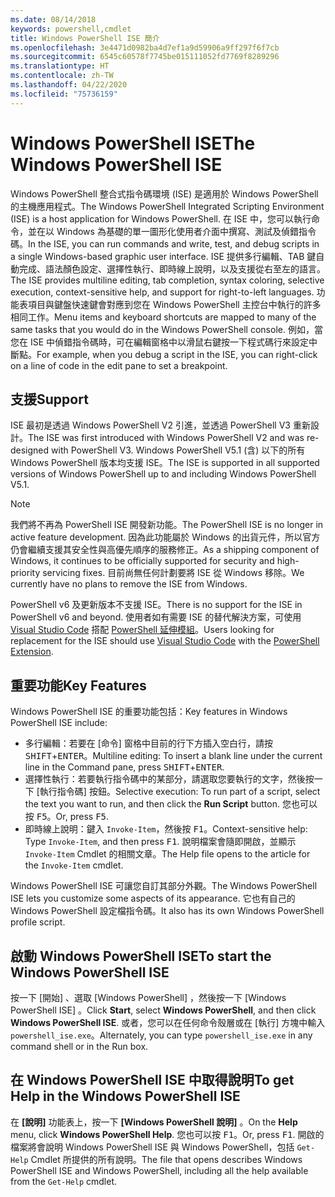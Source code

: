 ```yaml
---
ms.date: 08/14/2018
keywords: powershell,cmdlet
title: Windows PowerShell ISE 簡介
ms.openlocfilehash: 3e4471d0982ba4d7ef1a9d59906a9ff297f6f7cb
ms.sourcegitcommit: 6545c60578f7745be015111052fd7769f8289296
ms.translationtype: HT
ms.contentlocale: zh-TW
ms.lasthandoff: 04/22/2020
ms.locfileid: "75736159"
---
```

# <a name="the-windows-powershell-ise"></a><span data-ttu-id="91b2e-103">Windows PowerShell ISE</span><span class="sxs-lookup"><span data-stu-id="91b2e-103">The Windows PowerShell ISE</span></span>

<span data-ttu-id="91b2e-104">Windows PowerShell 整合式指令碼環境 (ISE) 是適用於 Windows PowerShell 的主機應用程式。</span><span class="sxs-lookup"><span data-stu-id="91b2e-104">The Windows PowerShell Integrated Scripting Environment (ISE) is a host application for Windows PowerShell.</span></span> <span data-ttu-id="91b2e-105">在 ISE 中，您可以執行命令，並在以 Windows 為基礎的單一圖形化使用者介面中撰寫、測試及偵錯指令碼。</span><span class="sxs-lookup"><span data-stu-id="91b2e-105">In the ISE, you can run commands and write, test, and debug scripts in a single Windows-based graphic user interface.</span></span> <span data-ttu-id="91b2e-106">ISE 提供多行編輯、TAB 鍵自動完成、語法顏色設定、選擇性執行、即時線上說明，以及支援從右至左的語言。</span><span class="sxs-lookup"><span data-stu-id="91b2e-106">The ISE provides multiline editing, tab completion, syntax coloring, selective execution, context-sensitive help, and support for right-to-left languages.</span></span> <span data-ttu-id="91b2e-107">功能表項目與鍵盤快速鍵會對應到您在 Windows PowerShell 主控台中執行的許多相同工作。</span><span class="sxs-lookup"><span data-stu-id="91b2e-107">Menu items and keyboard shortcuts are mapped to many of the same tasks that you would do in the Windows PowerShell console.</span></span> <span data-ttu-id="91b2e-108">例如，當您在 ISE 中偵錯指令碼時，可在編輯窗格中以滑鼠右鍵按一下程式碼行來設定中斷點。</span><span class="sxs-lookup"><span data-stu-id="91b2e-108">For example, when you debug a script in the ISE, you can right-click on a line of code in the edit pane to set a breakpoint.</span></span>

## <a name="support"></a><span data-ttu-id="91b2e-109">支援</span><span class="sxs-lookup"><span data-stu-id="91b2e-109">Support</span></span>

<span data-ttu-id="91b2e-110">ISE 最初是透過 Windows PowerShell V2 引進，並透過 PowerShell V3 重新設計。</span><span class="sxs-lookup"><span data-stu-id="91b2e-110">The ISE was first introduced with Windows PowerShell V2 and was re-designed with PowerShell V3.</span></span> <span data-ttu-id="91b2e-111">Windows PowerShell V5.1 (含) 以下的所有 Windows PowerShell 版本均支援 ISE。</span><span class="sxs-lookup"><span data-stu-id="91b2e-111">The ISE is supported in all supported versions of Windows PowerShell up to and including Windows PowerShell V5.1.</span></span>

> [!NOTE]
> <span data-ttu-id="91b2e-112">我們將不再為 PowerShell ISE 開發新功能。</span><span class="sxs-lookup"><span data-stu-id="91b2e-112">The PowerShell ISE is no longer in active feature development.</span></span> <span data-ttu-id="91b2e-113">因為此功能屬於 Windows 的出貨元件，所以官方仍會繼續支援其安全性與高優先順序的服務修正。</span><span class="sxs-lookup"><span data-stu-id="91b2e-113">As a shipping component of Windows, it continues to be officially supported for security and high-priority servicing fixes.</span></span>
> <span data-ttu-id="91b2e-114">目前尚無任何計劃要將 ISE 從 Windows 移除。</span><span class="sxs-lookup"><span data-stu-id="91b2e-114">We currently have no plans to remove the ISE from Windows.</span></span>
>
> <span data-ttu-id="91b2e-115">PowerShell v6 及更新版本不支援 ISE。</span><span class="sxs-lookup"><span data-stu-id="91b2e-115">There is no support for the ISE in PowerShell v6 and beyond.</span></span> <span data-ttu-id="91b2e-116">使用者如有需要 ISE 的替代解決方案，可使用 [Visual Studio Code](https://code.visualstudio.com/) 搭配 [PowerShell 延伸模組](https://marketplace.visualstudio.com/items?itemName=ms-vscode.PowerShell)。</span><span class="sxs-lookup"><span data-stu-id="91b2e-116">Users looking for replacement for the ISE should use [Visual Studio Code](https://code.visualstudio.com/) with the [PowerShell Extension](https://marketplace.visualstudio.com/items?itemName=ms-vscode.PowerShell).</span></span>

## <a name="key-features"></a><span data-ttu-id="91b2e-117">重要功能</span><span class="sxs-lookup"><span data-stu-id="91b2e-117">Key Features</span></span>

<span data-ttu-id="91b2e-118">Windows PowerShell ISE 的重要功能包括：</span><span class="sxs-lookup"><span data-stu-id="91b2e-118">Key features in Windows PowerShell ISE include:</span></span>

- <span data-ttu-id="91b2e-119">多行編輯：若要在 [命令] 窗格中目前的行下方插入空白行，請按 <kbd>SHIFT</kbd>+<kbd>ENTER</kbd>。</span><span class="sxs-lookup"><span data-stu-id="91b2e-119">Multiline editing: To insert a blank line under the current line in the Command pane, press <kbd>SHIFT</kbd>+<kbd>ENTER</kbd>.</span></span>
- <span data-ttu-id="91b2e-120">選擇性執行：若要執行指令碼中的某部分，請選取您要執行的文字，然後按一下 [執行指令碼]  按鈕。</span><span class="sxs-lookup"><span data-stu-id="91b2e-120">Selective execution: To run part of a script, select the text you want to run, and then click the **Run Script** button.</span></span> <span data-ttu-id="91b2e-121">您也可以按 <kbd>F5</kbd>。</span><span class="sxs-lookup"><span data-stu-id="91b2e-121">Or, press <kbd>F5</kbd>.</span></span>
- <span data-ttu-id="91b2e-122">即時線上說明：鍵入 `Invoke-Item`，然後按 <kbd>F1</kbd>。</span><span class="sxs-lookup"><span data-stu-id="91b2e-122">Context-sensitive help: Type `Invoke-Item`, and then press <kbd>F1</kbd>.</span></span> <span data-ttu-id="91b2e-123">說明檔案會隨即開啟，並顯示 `Invoke-Item` Cmdlet 的相關文章。</span><span class="sxs-lookup"><span data-stu-id="91b2e-123">The Help file opens to the article for the `Invoke-Item` cmdlet.</span></span>

<span data-ttu-id="91b2e-124">Windows PowerShell ISE 可讓您自訂其部分外觀。</span><span class="sxs-lookup"><span data-stu-id="91b2e-124">The Windows PowerShell ISE lets you customize some aspects of its appearance.</span></span> <span data-ttu-id="91b2e-125">它也有自己的 Windows PowerShell 設定檔指令碼。</span><span class="sxs-lookup"><span data-stu-id="91b2e-125">It also has its own Windows PowerShell profile script.</span></span>

## <a name="to-start-the-windows-powershell-ise"></a><span data-ttu-id="91b2e-126">啟動 Windows PowerShell ISE</span><span class="sxs-lookup"><span data-stu-id="91b2e-126">To start the Windows PowerShell ISE</span></span>

<span data-ttu-id="91b2e-127">按一下 [開始]  、選取 [Windows PowerShell]  ，然後按一下 [Windows PowerShell ISE]  。</span><span class="sxs-lookup"><span data-stu-id="91b2e-127">Click **Start**, select **Windows PowerShell**, and then click **Windows PowerShell ISE**.</span></span>
<span data-ttu-id="91b2e-128">或者，您可以在任何命令殼層或在 [執行] 方塊中輸入 `powershell_ise.exe`。</span><span class="sxs-lookup"><span data-stu-id="91b2e-128">Alternately, you can type `powershell_ise.exe` in any command shell or in the Run box.</span></span>

## <a name="to-get-help-in-the-windows-powershell-ise"></a><span data-ttu-id="91b2e-129">在 Windows PowerShell ISE 中取得說明</span><span class="sxs-lookup"><span data-stu-id="91b2e-129">To get Help in the Windows PowerShell ISE</span></span>

<span data-ttu-id="91b2e-130">在 **[說明]** 功能表上，按一下 **[Windows PowerShell 說明]** 。</span><span class="sxs-lookup"><span data-stu-id="91b2e-130">On the **Help** menu, click **Windows PowerShell Help**.</span></span> <span data-ttu-id="91b2e-131">您也可以按 <kbd>F1</kbd>。</span><span class="sxs-lookup"><span data-stu-id="91b2e-131">Or, press <kbd>F1</kbd>.</span></span> <span data-ttu-id="91b2e-132">開啟的檔案將會說明 Windows PowerShell ISE 與 Windows PowerShell，包括 `Get-Help` Cmdlet 所提供的所有說明。</span><span class="sxs-lookup"><span data-stu-id="91b2e-132">The file that opens describes Windows PowerShell ISE and Windows PowerShell, including all the help available from the `Get-Help` cmdlet.</span></span>
